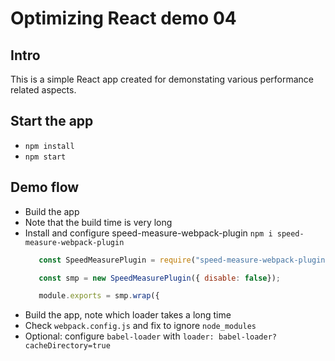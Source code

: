 # Optimizing React demo 04
## Intro
This is a simple React app created for demonstating various performance related aspects.

## Start the app
- `npm install`
- `npm start`

## Demo flow
- Build the app
- Note that the build time is very long
- Install and configure speed-measure-webpack-plugin
    `npm i speed-measure-webpack-plugin`
    ```javascript
       const SpeedMeasurePlugin = require("speed-measure-webpack-plugin");

       const smp = new SpeedMeasurePlugin({ disable: false});

       module.exports = smp.wrap({
    ```
- Build the app, note which loader takes a long time
- Check `webpack.config.js` and fix to ignore `node_modules`
- Optional: configure `babel-loader` with `loader: babel-loader?cacheDirectory=true`
